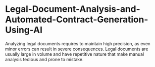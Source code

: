 # Legal-Document-Analysis-and-Automated-Contract-Generation-Using-AI
Analyzing legal documents requires to maintain high precision, as even minor errors can result in severe consequences. Legal documents are usually large in volume and have repetitive nature that make manual analysis tedious and prone to mistake.
